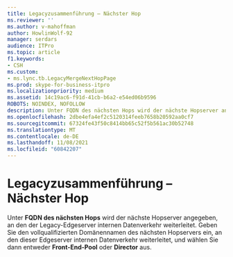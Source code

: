 ```yaml
---
title: Legacyzusammenführung – Nächster Hop
ms.reviewer: ''
ms.author: v-mahoffman
author: HowlinWolf-92
manager: serdars
audience: ITPro
ms.topic: article
f1.keywords:
- CSH
ms.custom:
- ms.lync.tb.LegacyMergeNextHopPage
ms.prod: skype-for-business-itpro
ms.localizationpriority: medium
ms.assetid: 14c19ac6-f91d-41cb-b6a2-e54ed06b9596
ROBOTS: NOINDEX, NOFOLLOW
description: Unter FQDN des nächsten Hops wird der nächste Hopserver angegeben, an den der Legacy-Edgeserver internen Datenverkehr weiterleitet. Geben Sie den vollqualifizierten Domänennamen des nächsten Hopservers ein, an den dieser Edgeserver internen Datenverkehr weiterleitet, und wählen Sie dann entweder Front-End-Pool oder Director aus.
ms.openlocfilehash: 2dbe4efa4ef2c5120314feeb7658b20592aa0cf7
ms.sourcegitcommit: 67324fe43f50c8414bb65c52f5b561ac30b52748
ms.translationtype: MT
ms.contentlocale: de-DE
ms.lasthandoff: 11/08/2021
ms.locfileid: "60842207"
---
```

# <a name="legacy-merge-next-hop"></a>Legacyzusammenführung – Nächster Hop
 
Unter **FQDN des nächsten Hops** wird der nächste Hopserver angegeben, an den der Legacy-Edgeserver internen Datenverkehr weiterleitet. Geben Sie den vollqualifizierten Domänennamen des nächsten Hopservers ein, an den dieser Edgeserver internen Datenverkehr weiterleitet, und wählen Sie dann entweder **Front-End-Pool** oder **Director** aus. 
  

